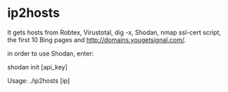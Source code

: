 # ip2hosts

It gets hosts from Robtex, Virustotal, dig -x, Shodan, nmap ssl-cert script, the first 10 Bing pages and http://domains.yougetsignal.com/.

in order to use Shodan, enter:

shodan init [api_key]


Usage: ./ip2hosts [ip]
